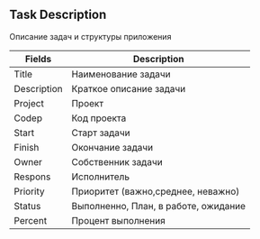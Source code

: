 ## Task Description
Описание задач и структуры приложения


|Fields|Description
|---|---
|Title| Наименование задачи
|Description| Краткое описание задачи
|Project| Проект
|Codep|Код проекта
|Start|Старт задачи
|Finish|Окончание задачи
|Owner|Собственник задачи
|Respons|Исполнитель
|Priority|Приоритет (важно,среднее, неважно)
|Status|Выполненно, План, в работе, ожидание
|Percent|Процент выполнения
